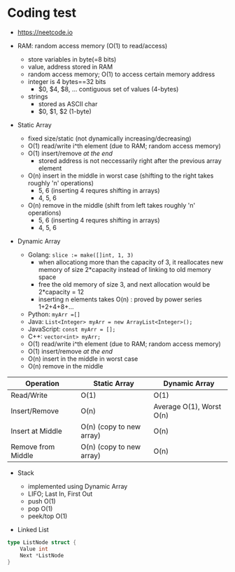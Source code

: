 
# Coding test

- https://neetcode.io

- RAM: random access memory (O(1) to read/access)
    - store variables in byte(=8 bits) 
    - value, address stored in RAM
    -    random access memory; O(1) to access certain memory address
    - integer is 4 bytes==32 bits
        - $0, $4, $8, ... contiguous set of values (4-bytes)
    - strings
        - stored as ASCII char
        - $0, $1, $2 (1-byte)

- Static Array
    - fixed size/static (not dynamically increasing/decreasing)
    - O(1) read/write i^th element (due to RAM; random access memory)
    - O(1) insert/remove *at the end*
        - stored address is not neccessarily right after the previous array element
    - O(n) insert in the middle in worst case (shifting to the right takes roughly 'n' operations)
        - 5, 6 (inserting 4 requres shifting in arrays)
        - 4, 5, 6
    - O(n) remove in the middle (shift from left takes roughly 'n' operations)
        - 5, 6 (inserting 4 requres shifting in arrays)
        - 4, 5, 6


- Dynamic Array
    - Golang: `slice := make([]int, 1, 3)`
        - when allocationg more than the capacity of 3, it reallocates new memory of size 2*capacity instead of linking to old memory space
        - free the old memory of size 3, and next allocation would be 2*capacity = 12
        - inserting n elements takes O(n) : proved by power series 1+2+4+8+...
    - Python: `myArr =[]`
    - Java: `List<Integer> myArr = new ArrayList<Integer>();`
    - JavaScript: `const myArr = [];`
    - C++: `vector<int> myArr;`
    - O(1) read/write i^th element (due to RAM; random access memory)
    - O(1) insert/remove *at the end*
    - O(n) insert in the middle in worst case
    - O(n) remove in the middle


Operation                     | Static Array                         | Dynamic Array
--------------------|--------------------------|--------------------------
Read/Write                    | O(1)                                         | O(1)
Insert/Remove             | O(n)                                         | Average O(1), Worst O(n)
Insert at Middle        | O(n) (copy to new array) | O(n)
Remove from Middle    | O(n) (copy to new array) | O(n)


- Stack
    - implemented using Dynamic Array
    - LIFO; Last In, First Out
    - push O(1)
    - pop O(1)
    - peek/top    O(1)

- Linked List

```go
type ListNode struct {
    Value int
    Next *ListNode
}

```



